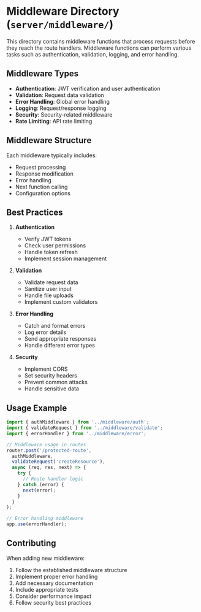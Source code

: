 # Middleware Directory (`server/middleware/`)

This directory contains middleware functions that process requests before they reach the route handlers. Middleware functions can perform various tasks such as authentication, validation, logging, and error handling.

## Middleware Types

- **Authentication**: JWT verification and user authentication
- **Validation**: Request data validation
- **Error Handling**: Global error handling
- **Logging**: Request/response logging
- **Security**: Security-related middleware
- **Rate Limiting**: API rate limiting

## Middleware Structure

Each middleware typically includes:
- Request processing
- Response modification
- Error handling
- Next function calling
- Configuration options

## Best Practices

1. **Authentication**
   - Verify JWT tokens
   - Check user permissions
   - Handle token refresh
   - Implement session management

2. **Validation**
   - Validate request data
   - Sanitize user input
   - Handle file uploads
   - Implement custom validators

3. **Error Handling**
   - Catch and format errors
   - Log error details
   - Send appropriate responses
   - Handle different error types

4. **Security**
   - Implement CORS
   - Set security headers
   - Prevent common attacks
   - Handle sensitive data

## Usage Example

```javascript
import { authMiddleware } from '../middleware/auth';
import { validateRequest } from '../middleware/validate';
import { errorHandler } from '../middleware/error';

// Middleware usage in routes
router.post('/protected-route',
  authMiddleware,
  validateRequest('createResource'),
  async (req, res, next) => {
    try {
      // Route handler logic
    } catch (error) {
      next(error);
    }
  }
);

// Error handling middleware
app.use(errorHandler);
```

## Contributing

When adding new middleware:
1. Follow the established middleware structure
2. Implement proper error handling
3. Add necessary documentation
4. Include appropriate tests
5. Consider performance impact
6. Follow security best practices 